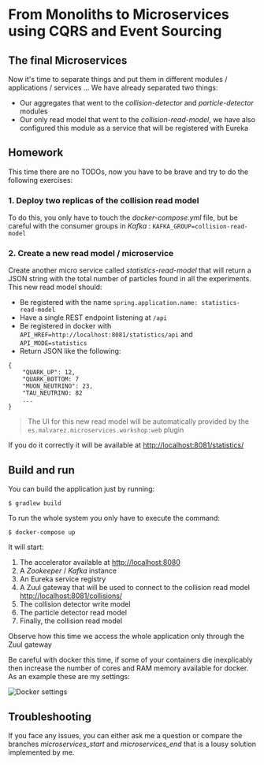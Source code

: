 # From Monoliths to Microservices using CQRS and Event Sourcing

## The final Microservices

Now it's time to separate things and put them in different modules / applications / services ... We have already separated
two things:
* Our aggregates that went to the *collision-detector* and *particle-detector* modules
* Our only read model that went to the *collision-read-model*, we have also configured this module as a service that will be
registered with Eureka

## Homework

This time there are no TODOs, now you have to be brave and try to do the following exercises:

### 1. Deploy two replicas of the collision read model

To do this, you only have to touch the *docker-compose.yml* file, but be careful with the consumer groups in *Kafka* : ```KAFKA_GROUP=collision-read-model```

### 2. Create a new read model / microservice

Create another micro service called *statistics-read-model* that will return a JSON string with the total number of particles found in all the experiments. 
This new read model should:
* Be registered with the name ```spring.application.name: statistics-read-model```
* Have a single REST endpoint listening at ```/api```
* Be registered in docker with ```API_HREF=http://localhost:8081/statistics/api``` and ```API_MODE=statistics```
* Return JSON like the following:

``` 
{
    "QUARK_UP": 12,
    "QUARK_BOTTOM: 7
    "MUON_NEUTRINO": 23,
    "TAU_NEUTRINO: 82
    ...
}
```

> The UI for this new read model will be automatically provided by the ```es.malvarez.microservices.workshop:web``` plugin

If you do it correctly it will be available at [http://localhost:8081/statistics/](http://localhost:8081/statistics/)

## Build and run

You can build the application just by running:

```shell
$ gradlew build
```

To run the whole system you only have to execute the command:

```shell
$ docker-compose up
```

It will start:
1. The accelerator available at [http://localhost:8080](http://localhost:8080)
2. A *Zookeeper* / *Kafka* instance
3. An Eureka service registry
4. A Zuul gateway that will be used to connect to the collision read model [http://localhost:8081/collisions/](http://localhost:8081/collisions/)
5. The collision detector write model
6. The particle detector read model
7. Finally, the collision read model

Observe how this time we access the whole application only through the Zuul gateway

Be careful with docker this time, if some of your containers die inexplicably then increase the number of cores and RAM memory available for docker. As an example these
are my settings:

![Docker settings](https://raw.githubusercontent.com/manuel-alvarez-alvarez/microservices-workshop/microservices_start/docker-config.png)

## Troubleshooting

If you face any issues, you can either ask me a question or compare the branches *microservices_start* and *microservices_end* that is a lousy solution implemented by me.






